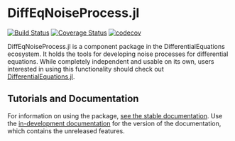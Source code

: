 # DiffEqNoiseProcess.jl

[![Build Status](https://github.com/SciML/DiffEqNoiseProcess.jl/workflows/CI/badge.svg)](https://github.com/SciML/DiffEqNoiseProcess.jl/actions?query=workflow%3ACI)
[![Coverage Status](https://coveralls.io/repos/github/SciML/DiffEqNoiseProcess.jl/badge.svg?branch=master)](https://coveralls.io/github/SciML/DiffEqNoiseProcess.jl?branch=master)
[![codecov](https://codecov.io/gh/SciML/DiffEqNoiseProcess.jl/branch/master/graph/badge.svg)](https://codecov.io/gh/SciML/DiffEqNoiseProcess.jl)

DiffEqNoiseProcess.jl is a component package in the DifferentialEquations ecosystem.
It holds the tools for developing noise processes for differential equations.
While completely independent and usable on its own, users interested in using this
functionality should check out [DifferentialEquations.jl](https://github.com/SciML/DifferentialEquations.jl).

## Tutorials and Documentation

For information on using the package,
[see the stable documentation](https://noise.sciml.ai/stable/). Use the
[in-development documentation](https://noise.sciml.ai/dev/) for the version of
the documentation, which contains the unreleased features.